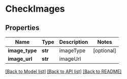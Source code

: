 # CheckImages

## Properties
Name | Type | Description | Notes
------------ | ------------- | ------------- | -------------
**image_type** | **str** | imageType | [optional] 
**image_url** | **str** | imageUrl | 

[[Back to Model list]](../README.md#documentation-for-models) [[Back to API list]](../README.md#documentation-for-api-endpoints) [[Back to README]](../README.md)


